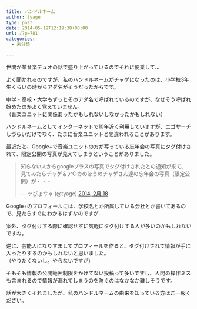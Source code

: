 ```yaml
---
title: ハンドルネーム
author: tyage
type: post
date: 2014-05-19T12:19:38+00:00
url: /?p=781
categories:
  - 未分類

---
```

<p>世間が某音楽デュオの話で盛り上がっているのでそれに便乗して&#8230;</p>
<p>よく聞かれるのですが、私のハンドルネームがチャゲになったのは、小学校3年生くらいの時からアダ名がそうだったからです。</p>
<p>中学・高校・大学もずっとそのアダ名で呼ばれているのですが、なぜそう呼ばれ始めたのかよく覚えていません。<br />
（音楽ユニットに関係あったかもしれないしなかったかもしれない）</p>
<p>ハンドルネームとしてインターネットで10年近く利用していますが、エゴサーチしづらいだけでなく、たまに音楽ユニットと間違われることがあります。</p>
<p>最近だと、Google+で音楽ユニットの方が写っている忘年会の写真にタグ付けされて、限定公開の写真が見えてしまうということがありました。</p>
<blockquote class="twitter-tweet" lang="ja">
<p>知らない人からgoogleプラスの写真でタグ付けされたとの通知が来て、見てみたらチャゲ＆ア○カのほうのチャゲさん達の忘年会の写真（限定公開）が・・・</p>
<p>&mdash; ッぴょㄘゃ (@tyage) <a href="https://twitter.com/tyage/statuses/435808247983771648">2014, 2月 18</a></p></blockquote>
<p><script async src="//platform.twitter.com/widgets.js" charset="utf-8"></script></p>
<p>Google+のプロフィールには、学校名とか所属している会社とか書いてあるので、見たらすぐにわかるはずなのですが&#8230;</p>
<p>案外、タグ付けする際に確認せずに気軽にタグ付けする人が多いのかもしれないですね。</p>
<p>逆に、芸能人になりすましてプロフィールを作ると、タグ付けされて情報が手に入ったりするのかもしれないと思いました。<br />
（やりたくないし。やらないですが）</p>
<p>そもそも情報の公開範囲制限をかけてない投稿って多いですし、人間の操作ミスも含まれるので情報が漏れてしまうのを防ぐのはなかなか難しそうです。</p>
<p>話が大きくそれましたが、私のハンドルネームの由来を知っている方はご一報ください。</p>
